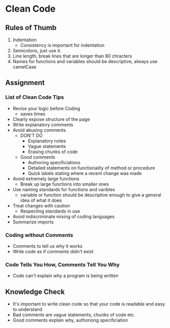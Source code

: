 # Clean Code
## Rules of Thumb
1. Indentation
    * Consistency is important for indentation
2. Semicolons, just use it.
3. Line length, break lines that are longer than 80 chracters
4. Names for functions and variables should be descriptive, always use camelCase

## Assignment
### List of Clean Code Tips
* Revise your logic before Coding
    * saves times
* Clearly expose structure of the page
* Write explanatory comments
* Avoid abusing comments
    * DON'T DO
        * Explanatory notes
        * Vague statements
        * Erasing chunks of code
    * Good comments
        * Authoring specificiations
        * Detailed statements on functionality of method or procedure
        * Quick labels stating where a recent change was made
* Avoid extremely large functions
    * Break up large functions into smaller ones
* Use naming standards for functions and varibles
    * variable or function should be descriptive enough to give a general idea of what it does
* Treat changes with caution
    * Respecting standards in use
* Avoid indiscriminate mixing of coding languages
* Summarize imports

### Coding without Comments
* Comments to tell us why it works
* Write code as if comments didn't exist

### Code Tells You How, Comments Tell You Why
* Code can't explain why a program is being written

## Knowledge Check
* It's important to write clean code so that your code is readable and easy to understand
* Bad comments are vague statements, chunks of code etc.
* Good comments explain why, authoriong specificiation